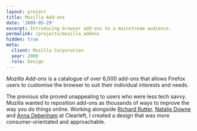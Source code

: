 ```yaml
---
layout: project
title: Mozilla Add-ons
date: '2009-05-29'
excerpt: Introducing browser add-ons to a mainstream audience.
permalink: /projects/mozilla_addons
hidden: true
meta:
  client: Mozilla Corporation
  year: 2009
  role: Design
---
```

_Mozilla Add-ons_ is a catalogue of over 6,000 add-ons that allows Firefox users to customise the browser to suit their individual interests and needs.

The previous site proved unappealing to users who were less tech savvy. Mozilla wanted to reposition add-ons as thousands of ways to improve the way you do things online. Working alongside [Richard Rutter][1], [Natalie Downe][2] and [Anna Debenham][3] at Clearleft, I created a design that was more consumer-orientated and approachable.

[1]: http://clearleft.com/is/richard-rutter/
[2]: http://clearleft.com/is/natalie-downe/
[3]: http://maban.co.uk/
